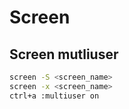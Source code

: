 # Screen

## Screen mutliuser

```bash
screen -S <screen_name>
screen -x <screen_name>
ctrl+a :multiuser on 
```